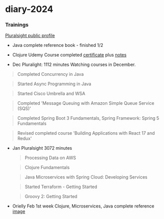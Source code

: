 # diary-2024

### Trainings

[Pluralsight public profile](https://app.pluralsight.com/profile/karanbhandari)

- Java complete reference book - finished 1/2

- Clojure Udemy Course completed [certificate](https://github.com/kurtzace/diary-2024/assets/2136211/c8385984-eb18-4fee-9758-cccf9007dd34) plus [notes](https://github.com/kurtzace/diary-2024/issues/4)

- Dec Pluralight: 1112 minutes Watching courses in December. 

> Completed Concurrency in Java

> Started Async Programming in Java

> Started Cisco Umbrella and WSA

> Completed 'Message Queuing with Amazon Simple Queue Service (SQS)'

> Completed Spring Boot 3 Fundamentals, Spring Framework: Spring 5 Fundamentals

> Revised completed course 'Building Applications with React 17 and Redux'

- Jan Pluralsight 3072 minutes 

	> Processing Data on AWS	
 	
	> Clojure Fundamentals	

	> Java Microservices with Spring Cloud: Developing Services
 
  >  Started Terraform - Getting Started
  
  >   Groovy 2: Getting Started
  


- Orielly Feb 1st week Clojure, Microservices, Java complete reference [image](https://github.com/kurtzace/diary-2024/assets/2136211/08fd4018-9626-458b-a955-3f3120b427db)
